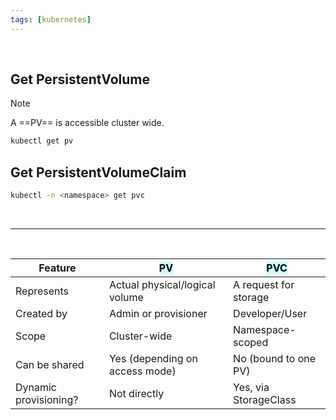 ```yaml
---
tags: [kubernetes]
---
```


</br>

## Get PersistentVolume

> [!note] 
> A ==PV== is accessible cluster wide.

```bash ln:False
kubectl get pv
```

## Get PersistentVolumeClaim

```bash ln:False
kubectl -n <namespace> get pvc
```


</br>

---

</br>

| Feature               | <mark style="background: #ABF7F7A6;">PV</mark> | <mark style="background: #ABF7F7A6;">PVC</mark> |
| --------------------- | ---------------------------------------------- | ----------------------------------------------- |
| Represents            | Actual physical/logical volume                 | A request for storage                           |
| Created by            | Admin or provisioner                           | Developer/User                                  |
| Scope                 | Cluster-wide                                   | Namespace-scoped                                |
| Can be shared         | Yes (depending on access mode)                 | No (bound to one PV)                            |
| Dynamic provisioning? | Not directly                                   | Yes, via StorageClass                           |
